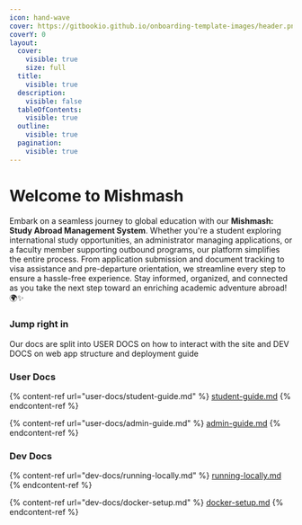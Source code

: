 ```yaml
---
icon: hand-wave
cover: https://gitbookio.github.io/onboarding-template-images/header.png
coverY: 0
layout:
  cover:
    visible: true
    size: full
  title:
    visible: true
  description:
    visible: false
  tableOfContents:
    visible: true
  outline:
    visible: true
  pagination:
    visible: true
---
```


# Welcome to Mishmash



Embark on a seamless journey to global education with our **Mishmash:** **Study Abroad Management System**. Whether you're a student exploring international study opportunities, an administrator managing applications, or a faculty member supporting outbound programs, our platform simplifies the entire process. From application submission and document tracking to visa assistance and pre-departure orientation, we streamline every step to ensure a hassle-free experience. Stay informed, organized, and connected as you take the next step toward an enriching academic adventure abroad! 🌍✨

### Jump right in

Our docs are split into USER DOCS on how to interact with the site and DEV DOCS on web app structure and deployment guide

### User Docs

{% content-ref url="user-docs/student-guide.md" %}
[student-guide.md](user-docs/student-guide.md)
{% endcontent-ref %}

{% content-ref url="user-docs/admin-guide.md" %}
[admin-guide.md](user-docs/admin-guide.md)
{% endcontent-ref %}



### Dev Docs

{% content-ref url="dev-docs/running-locally.md" %}
[running-locally.md](dev-docs/running-locally.md)
{% endcontent-ref %}

{% content-ref url="dev-docs/docker-setup.md" %}
[docker-setup.md](dev-docs/docker-setup.md)
{% endcontent-ref %}

